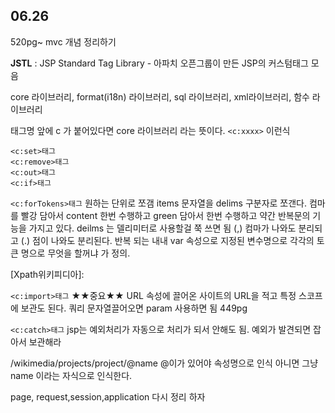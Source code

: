 ## 06.26

520pg~ mvc 개념 정리하기

**JSTL** : JSP Standard Tag Library - 아파치 오픈그룹이 만든 JSP의 커스텀태그 모음

core 라이브러리, format(i18n) 라이브러리, sql 라이브러리, xml라이브러리, 함수 라이브러리

태그명 앞에 c 가 붙어있다면 core 라이브러리 라는 뜻이다. `<c:xxxx>` 이런식

```
<c:set>태그
<c:remove>태그
<c:out>태그
<c:if>태그
```

`<c:forTokens>태그` 원하는 단위로 쪼갬 items 문자열을 delims 구분자로 쪼갠다. 컴마를 빨강 담아서 content 한번 수행하고 green 담아서 한번 수행하고 약간 반복문의 기능을 가지고 있다. deilms 는 델리미터로 사용할걸 쭉 쓰면 됨 (,) 컴마가 나와도 분리되고 (.) 점이 나와도 분리된다. 반복 되는 내내 var 속성으로 지정된 변수명으로 각각의 토큰 명으로 무엇을 할꺼냐 가 정의.

[Xpath위키피디아]:

`<c:import>태그` ★★중요★★ URL 속성에 끌어온 사이트의 URL을 적고 특정 스코프에 보관도 된다. 쿼리 문자열끌어오면 param 사용하면 됨 449pg

`<c:catch>태그` jsp는 예외처리가 자동으로 처리가 되서 안해도 됨. 예외가 발견되면 잡아서 보관해라

/wikimedia/projects/project/@name @이가 있어야 속성명으로 인식 아니면 그냥 name 이라는 자식으로 인식한다.

page, request,session,application 다시 정리 하자